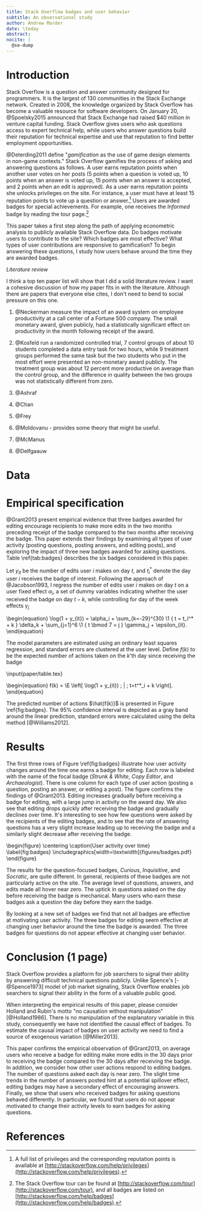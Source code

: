 ```yaml
---
title: Stack Overflow badges and user behavior
subtitle: An observational study
author: Andrew Marder
date: \today
abstract:
nocite: |
  @se-dump
---
```


# Introduction

Stack Overflow is a question and answer community designed for programmers. It is the largest of 130 communities in the Stack Exchange network. Created in 2008, the knowledge organized by Stack Overflow has become a valuable resource for software developers. On January 20, @Spoelsky2015 announced that Stack Exchange had raised $40 million in venture capital funding. Stack Overflow gives users who ask questions access to expert technical help, while users who answer questions build their reputation for technical expertise and use that reputation to find better employment opportunities.

@Deterding2011 define "_gamification_ as the use of game design elements in non-game contexts." Stack Overflow gamifies the process of asking and answering questions as follows. A user earns reputation points when another user votes on her posts (5 points when a question is voted up, 10 points when an answer is voted up, 15 points when an answer is accepted, and 2 points when an edit is approved). As a user earns reputation points she unlocks privileges on the site. For instance, a user must have at least 15 reputation points to vote up a question or answer.[^privileges] Users are awarded badges for special achievements. For example, one receives the _Informed_ badge by reading the tour page.[^tour-badge]

[^privileges]: A full list of privileges and the corresponding reputation points is available at [http://stackoverflow.com/help/privileges](http://stackoverflow.com/help/privileges).
[^tour-badge]: The Stack Overflow tour can be found at [http://stackoverflow.com/tour](http://stackoverflow.com/tour), and all badges are listed on [http://stackoverflow.com/help/badges](http://stackoverflow.com/help/badges).

This paper takes a first step along the path of applying econometric analysis to publicly available Stack Overflow data. Do badges motivate users to contribute to the site? Which badges are most effective? What types of user contributions are responsive to gamification? To begin answering these questions, I study how users behave around the time they are awarded badges.

_Literature review_

I think a top ten paper list will show that I did a solid literature review. I want a cohesive discussion of how my paper fits in with the literature. Although there are papers that everyone else cites, I don't need to bend to social pressure on this one.

1. @Neckerman measure the impact of an award system on employee productivity at a call center of a Fortune 500 company. The small monetary award, given publicly, had a statistically significant effect on productivity in the month following receipt of the award.

2. @Kosfeld run a randomized controlled trial, 7 control groups of about 10 students completed a data entry task for two hours, while 9 treatment groups performed the same task but the two students who put in the most effort were presented an non-monetary award publicly. The treatment group was about 12 percent more productive on average than the control group, and the difference in quality between the two groups was not statistically different from zero.

3. @Ashraf

4. @Chan

5. @Frey

6. @Moldovanu - provides some theory that might be useful.

7. @McManus

8. @Delfgaauw

# Data

# Empirical specification

@Grant2013 present empirical evidence that three badges awarded for editing encourage recipients to make more edits in the two months preceding receipt of the badge compared to the two months after receiving the badge. This paper extends their findings by examining all types of user activity (posting questions, posting answers, and editing posts), and exploring the impact of three new badges awarded for asking questions. Table \ref{tab:badges} describes the six badges considered in this paper.

Let $y_{it}$ be the number of edits user $i$ makes on day $t$, and $t_i^*$ denote the day user $i$ receives the badge of interest. Following the approach of @Jacobson1993, I regress the number of edits user $i$ makes on day $t$ on a user fixed effect $\alpha_i$, a set of dummy variables indicating whether the user received the badge on day $t-k$, while controlling for day of the week effects $\gamma_j$

\begin{equation}
\log(1 + y_{it}) = \alpha_i + \sum_{k=-29}^{30} \1 \{ t = t_i^* + k \} \delta_k + \sum_{j=1}^6 \1 \{ t \bmod 7 = j \} \gamma_j + \epsilon_{it}.
\end{equation}

The model parameters are estimated using an ordinary least squares regression, and standard errors are clustered at the user level. Define $f(k)$ to be the expected number of actions taken on the $k$'th day since receiving the badge

\input{paper/table.tex}

\begin{equation}
f(k) = \E \left[ \log(1 + y_{it}) \; | \; t=t^*_i + k \right].
\end{equation}

The predicted number of actions $\hat{f(k)}$ is presented in Figure \ref{fig:badges}. The 95% confidence interval is depicted as a gray band around the linear prediction, standard errors were calculated using the delta method [@Williams2012].

# Results

The first three rows of Figure \ref{fig:badges} illustrate how user activity changes around the time one earns a badge for editing. Each row is labeled with the name of the focal badge (_Strunk & White_, _Copy Editor_, and _Archaeologist_). There is one column for each type of user action (posting a question, posting an answer, or editing a post). The figure confirms the findings of @Grant2013. Editing increases gradually before receiving a badge for editing, with a large jump in activity on the award day. We also see that editing drops quickly after receiving the badge and gradually declines over time. It's interesting to see how few questions were asked by the recipients of the editing badges, and to see that the rate of answering questions has a very slight increase leading up to receiving the badge and a similarly slight decrease after receiving the badge.

\begin{figure}
  \centering
  \caption{User activity over time}
  \label{fig:badges}
  \includegraphics[width=\textwidth]{figures/badges.pdf}
\end{figure}

The results for the question-focused badges, _Curious_, _Inquisitive_, and _Socratic_, are quite different. In general, recipients of these badges are not particularly active on the site. The average level of questions, answers, and edits made all hover near zero. The uptick in questions asked on the day before receiving the badge is mechanical. Many users who earn these badges ask a question the day before they earn the badge.

By looking at a new set of badges we find that not all badges are effective at motivating user activity. The three badges for editing seem effective at changing user behavior around the time the badge is awarded. The three badges for questions do not appear effective at changing user behavior.

# Conclusion (1 page)

Stack Overflow provides a platform for job searchers to signal their ability by answering difficult technical questions publicly. Unlike Spence's [-@Spence1973] model of job market signaling, Stack Overflow enables job searchers to signal their ability in the form of a valuable public good.

When interpreting the empirical results of this paper, please consider Holland and Rubin's motto "no causation without manipulation" [@Holland1986]. There is no manipulation of the explanatory variable in this study, consequently we have not identified the causal effect of badges. To estimate the causal impact of badges on user activity we need to find a source of exogenous variation [@Miller2013].

This paper confirms the empirical observation of @Grant2013, on average users who receive a badge for editing make more edits in the 30 days prior to receiving the badge compared to the 30 days after receiving the badge. In addition, we consider how other user actions respond to editing badges. The number of questions asked each day is near zero. The slight time trends in the number of answers posted hint at a potential spillover effect, editing badges may have a secondary effect of encouraging answers. Finally, we show that users who received badges for asking questions behaved differently. In particular, we found that users do not appear motivated to change their activity levels to earn badges for asking questions.

# References
